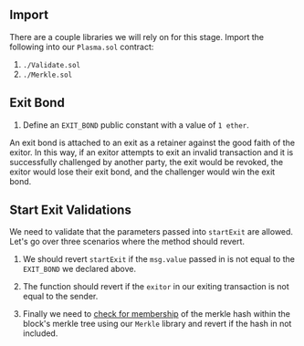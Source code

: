 ## Import

There are a couple libraries we will rely on for this stage. Import the following into our `Plasma.sol` contract:

1. `./Validate.sol`
2. `./Merkle.sol`

## Exit Bond

1. Define an `EXIT_BOND` public constant with a value of `1 ether`.

An exit bond is attached to an exit as a retainer against the good faith of the exitor. In this way, if an exitor attempts to exit an invalid transaction and it is successfully challenged by another party, the exit would be revoked, the exitor would lose their exit bond, and the challenger would win the exit bond.

## Start Exit Validations

We need to validate that the parameters passed into `startExit` are allowed. Let's go over three scenarios where the method should revert.

1. We should revert `startExit` if the `msg.value` passed in is not equal to the `EXIT_BOND` we declared above.

2. The function should revert if the `exitor` in our exiting transaction is not equal to the sender.

3. Finally we need to [check for membership](?tab=details&scroll=Merkle%20Proof) of the merkle hash within the block's merkle tree using our `Merkle` library and revert if the hash in not included. 